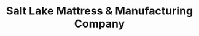 ---
title: "Salt Lake Mattress & Manufacturing Company"
url: /salt-lake-city/salt-lake-mattress-und-manufacturing-company/
shop: Betten
---